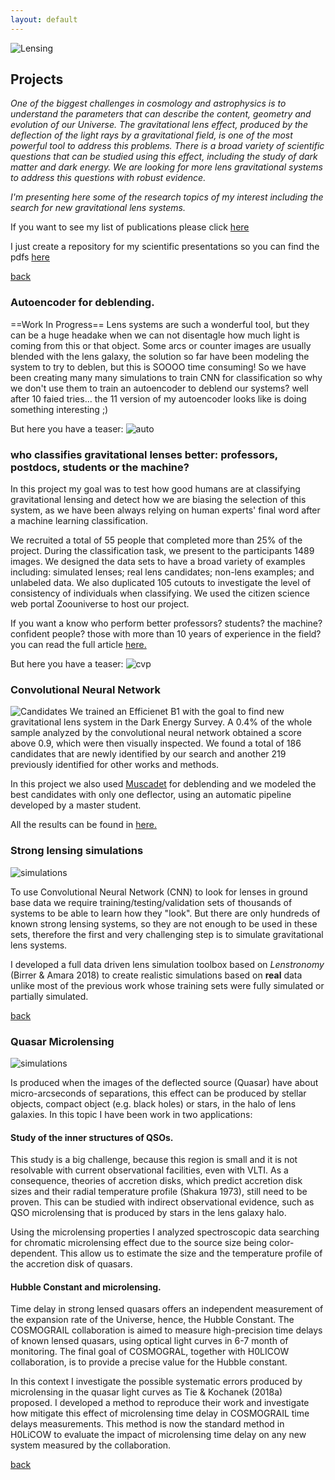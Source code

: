 ```yaml
---
layout: default
---
```


![Lensing](/images/lensing1.jpg)

## Projects

*One of the biggest challenges in cosmology and astrophysics is to understand the parameters that can describe the content, geometry and evolution of our Universe. The gravitational lens effect, produced by the deflection of the light rays by a gravitational field, is one of the most powerful tool to address this problems. There is a broad variety of scientific questions that can be studied using this effect, including the study of dark matter and dark energy. We are looking for more lens gravitational systems to address this questions with robust evidence.*

*I'm presenting here some of the research topics of my interest including the search for new gravitational lens systems.*

If you want to see my list of publications please click [here](./publications.html)


I just create a repository for my scientific presentations so you can find the pdfs [here](./talks.html)

[back](./)

### Autoencoder for deblending. 
==Work In Progress==
Lens systems are such a wonderful tool, but they can be a huge headake when we can not disentagle how much light is coming from this or that object. Some arcs or counter images are usually blended with the lens galaxy, the solution so far have been modeling the system to try to deblen, but this is SOOOO time consuming! 
So we have been creating many many simulations to train CNN for classification so why we don't use them to train an autoencoder to deblend our systems? well after 10 faied tries... the 11 version of my autoencoder looks like is doing something interesting ;)

But here you have a teaser: 
![auto](/images/autoencoder.png)


### who classifies gravitational lenses better: professors, postdocs, students or the machine?
In this project my goal was to test how good humans are at classifying gravitational lensing and detect how we are biasing the selection of this system, as we have been always relying on human experts' final word after a machine learning classification. 

We recruited a total of 55 people that completed more than 25% of the project. During the classification task, we present to the participants 1489 images. We designed the data sets to have a broad variety of examples including: simulated lenses; real lens candidates; non-lens examples; and unlabeled data. We also duplicated 105 cutouts to investigate the level of consistency of individuals when classifying. We used the citizen science web portal Zoouniverse to host our project. 

If you want a know who perform better professors? students? the machine? confident people? those with more than 10 years of experience in the field? you can read the full article [here.](https://ui.adsabs.harvard.edu/abs/2023MNRAS.523.4413R/abstract) 

But here you have a teaser: 
![cvp](/images/purvscom.png)


### Convolutional Neural Network
![Candidates](/images/candidates.png)
We trained an Efficienet B1 with the goal to find new gravitational lens system in the Dark Energy Survey. A 0.4% of the whole sample analyzed by the convolutional neural network obtained a score above 0.9, which were then visually inspected. We found a total of 186 candidates that are newly identified by our search and another 219 previously identified for other works and methods. 

In this project we also used  [Muscadet](https://remyjoseph.wordpress.com/softwares/muscadet/) for deblending and we modeled the best candidates with only one deflector, using an automatic pipeline developed by a master student. 

All the results can be found in [here.](https://ui.adsabs.harvard.edu/abs/2022A%26A...668A..73R/abstract)

### Strong lensing simulations
![simulations](/images/sim_selectbycnn0.png)

To use Convolutional Neural Network (CNN) to look for lenses in ground base data we require training/testing/validation sets of thousands of systems to be able to learn how they "look". But there are only hundreds of known strong lensing systems, so they are not enough to be used in these sets, therefore the first and very challenging step is to simulate gravitational lens systems. 

I developed a full data driven lens simulation toolbox based on *Lenstronomy* (Birrer & Amara 2018) to create realistic simulations based on **real** data unlike most of the previous work whose training sets were fully simulated or partially simulated.


[back](./)

### Quasar Microlensing
![simulations](/images/micro.png)

Is produced when the images of the deflected source (Quasar) have about micro-arcseconds of separations, this effect can be produced by stellar objects, compact object (e.g. black holes) or stars, in the halo of lens galaxies. In this topic I have been work in two applications: 

#### Study of the inner structures of QSOs.

This study is a big challenge, because this region is small and it is not resolvable with current observational facilities, even with VLTI. As a consequence, theories of accretion disks, which predict accretion disk sizes and their radial temperature profile (Shakura 1973), still need to be proven. This can be studied with indirect observational evidence, such as QSO microlensing that is produced by stars in the lens galaxy halo.

Using the microlensing properties I analyzed spectroscopic data searching for chromatic microlensing effect due to the source size being color-dependent. This allow us to estimate the size and the temperature profile of the accretion disk of quasars.

#### Hubble Constant and microlensing.

Time delay in strong lensed quasars offers an independent measurement of the expansion rate of the Universe, hence, the Hubble Constant. The COSMOGRAIL collaboration is aimed to measure high-precision time delays of known lensed quasars, using optical light curves in 6-7 month of monitoring. The final goal of COSMOGRAL, together with H0LICOW collaboration, is to provide a precise value for the Hubble constant. 

In this context I investigate the  possible systematic errors produced by microlensing in the quasar light curves as  Tie & Kochanek (2018a) proposed. I developed a method to reproduce their work and investigate how mitigate this effect of microlensing time delay in COSMOGRAIL time delays measurements. This method is now the standard method in H0LiCOW to evaluate the impact of microlensing time delay on any new system measured by the collaboration.


[back](./)
